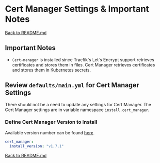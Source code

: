 # Cert Manager Settings & Important Notes

[Back to README.md](../README.md)

## Important Notes

* `Cert-manager` is installed since Traefik's Let's Encrypt support retrieves certificates and stores them in files. Cert Manager retrieves certificates and stores them in Kubernetes secrets.

## Review `defaults/main.yml` for Cert Manager Settings

There should not be a need to update any settings for Cert Manager. The Cert Manager settings are in variable namespace `install.cert_manager`.

### Define Cert Manager Version to Install

 Available version number can be found [here](https://artifacthub.io/packages/helm/cert-manager/cert-manager).

```yml
cert_manager:
  install_version: "v1.7.1"
```

[Back to README.md](../README.md)
